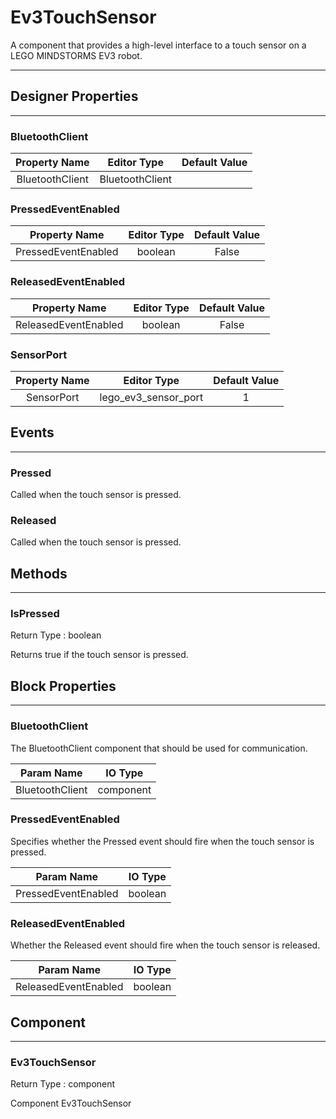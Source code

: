 # Ev3TouchSensor

A component that provides a high-level interface to a touch sensor on a LEGO MINDSTORMS EV3 robot.

---

## Designer Properties

---

### BluetoothClient

|  Property Name  |   Editor Type   | Default Value |
| :-------------: | :-------------: | :-----------: |
| BluetoothClient | BluetoothClient |               |

### PressedEventEnabled

|    Property Name    | Editor Type | Default Value |
| :-----------------: | :---------: | :-----------: |
| PressedEventEnabled |   boolean   |     False     |

### ReleasedEventEnabled

|     Property Name    | Editor Type | Default Value |
| :------------------: | :---------: | :-----------: |
| ReleasedEventEnabled |   boolean   |     False     |

### SensorPort

| Property Name |      Editor Type     | Default Value |
| :-----------: | :------------------: | :-----------: |
|   SensorPort  | lego_ev3_sensor_port |       1       |

## Events

---

### Pressed

<div block-type = "component_event" component-selector = "Ev3TouchSensor" event-selector = "Pressed" event-params = "" id = "ev3touchsensor-pressed"></div>

Called when the touch sensor is pressed.

### Released

<div block-type = "component_event" component-selector = "Ev3TouchSensor" event-selector = "Released" event-params = "" id = "ev3touchsensor-released"></div>

Called when the touch sensor is pressed.

## Methods

---

### IsPressed

<div block-type = "component_method" component-selector = "Ev3TouchSensor" method-selector = "IsPressed" method-params = "" return-type = "boolean" id = "ev3touchsensor-ispressed"></div>

Return Type : boolean

Returns true if the touch sensor is pressed.

## Block Properties

---

### BluetoothClient

<div block-type = "component_set_get" component-selector = "Ev3TouchSensor" property-selector = "BluetoothClient" property-type = "get" id = "get-ev3touchsensor-bluetoothclient"></div>

<div block-type = "component_set_get" component-selector = "Ev3TouchSensor" property-selector = "BluetoothClient" property-type = "set" id = "set-ev3touchsensor-bluetoothclient"></div>

The BluetoothClient component that should be used for communication.

|    Param Name   |  IO Type  |
| :-------------: | :-------: |
| BluetoothClient | component |

### PressedEventEnabled

<div block-type = "component_set_get" component-selector = "Ev3TouchSensor" property-selector = "PressedEventEnabled" property-type = "get" id = "get-ev3touchsensor-pressedeventenabled"></div>

<div block-type = "component_set_get" component-selector = "Ev3TouchSensor" property-selector = "PressedEventEnabled" property-type = "set" id = "set-ev3touchsensor-pressedeventenabled"></div>

Specifies whether the Pressed event should fire when the touch sensor is pressed.

|      Param Name     | IO Type |
| :-----------------: | :-----: |
| PressedEventEnabled | boolean |

### ReleasedEventEnabled

<div block-type = "component_set_get" component-selector = "Ev3TouchSensor" property-selector = "ReleasedEventEnabled" property-type = "get" id = "get-ev3touchsensor-releasedeventenabled"></div>

<div block-type = "component_set_get" component-selector = "Ev3TouchSensor" property-selector = "ReleasedEventEnabled" property-type = "set" id = "set-ev3touchsensor-releasedeventenabled"></div>

Whether the Released event should fire when the touch sensor is released.

|      Param Name      | IO Type |
| :------------------: | :-----: |
| ReleasedEventEnabled | boolean |

## Component

---

### Ev3TouchSensor

<div block-type = "component_component_block" component-selector = "Ev3TouchSensor" id = "component-ev3touchsensor"></div>

Return Type : component

Component Ev3TouchSensor

